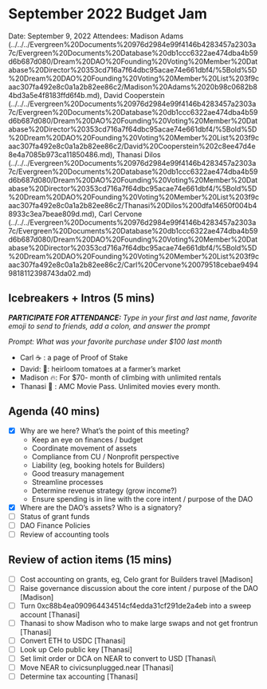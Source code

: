 # September 2022 Budget Jam

Date: September 9, 2022
Attendees: Madison Adams (../../../Evergreen%20Documents%20976d2984e99f4146b4283457a2303a7c/Evergreen%20Documents%20Database%20db1ccc6322ae474dba4b59d6b687d080/Dream%20DAO%20Founding%20Voting%20Member%20Database%20Director%20353cd716a7f64dbc95acae74e661dbf4/%5Bold%5D%20Dream%20DAO%20Founding%20Voting%20Member%20List%203f9caac307fa492e8c0a1a2b82ee86c2/Madison%20Adams%2020b98c0682b84bd3a5e4f8183ffd6f4b.md), David Cooperstein (../../../Evergreen%20Documents%20976d2984e99f4146b4283457a2303a7c/Evergreen%20Documents%20Database%20db1ccc6322ae474dba4b59d6b687d080/Dream%20DAO%20Founding%20Voting%20Member%20Database%20Director%20353cd716a7f64dbc95acae74e661dbf4/%5Bold%5D%20Dream%20DAO%20Founding%20Voting%20Member%20List%203f9caac307fa492e8c0a1a2b82ee86c2/David%20Cooperstein%202c8ee47d4e8e4a7085b973ca11850486.md), Thanasi Dilos (../../../Evergreen%20Documents%20976d2984e99f4146b4283457a2303a7c/Evergreen%20Documents%20Database%20db1ccc6322ae474dba4b59d6b687d080/Dream%20DAO%20Founding%20Voting%20Member%20Database%20Director%20353cd716a7f64dbc95acae74e661dbf4/%5Bold%5D%20Dream%20DAO%20Founding%20Voting%20Member%20List%203f9caac307fa492e8c0a1a2b82ee86c2/Thanasi%20Dilos%200dfa14650f004b48933c3ea7beae809d.md), Carl Cervone (../../../Evergreen%20Documents%20976d2984e99f4146b4283457a2303a7c/Evergreen%20Documents%20Database%20db1ccc6322ae474dba4b59d6b687d080/Dream%20DAO%20Founding%20Voting%20Member%20Database%20Director%20353cd716a7f64dbc95acae74e661dbf4/%5Bold%5D%20Dream%20DAO%20Founding%20Voting%20Member%20List%203f9caac307fa492e8c0a1a2b82ee86c2/Carl%20Cervone%20079518cebae94949818112398743da02.md)

## Icebreakers + Intros (5 mins)

***PARTICIPATE FOR ATTENDANCE:** Type in your first and last name, favorite emoji to send to friends, add a colon, and answer the prompt*

*Prompt: What was your favorite purchase under $100 last month*

- Carl ☕ : a page of Proof of Stake
- David: 🤔: heirloom tomatoes at a farmer’s market
- Madison 🔥: For $70- month of climbing with unlimited rentals
- Thanasi 🫡 : AMC Movie Pass. Unlimited movies every month.

## Agenda (40 mins)

- [x]  Why are we here? What’s the point of this meeting?
    - Keep an eye on finances / budget
    - Coordinate movement of assets
    - Compliance from CU / Nonprofit perspective
    - Liability (eg, booking hotels for Builders)
    - Good treasury management
    - Streamline processes
    - Determine revenue strategy (grow income?)
    - Ensure spending is in line with the core intent / purpose of the DAO
- [x]  Where are the DAO’s assets? Who is a signatory?
- [ ]  Status of grant funds
- [ ]  DAO Finance Policies
- [ ]  Review of accounting tools

## Review of action items (15 mins)

- [ ]  Cost accounting on grants, eg, Celo grant for Builders travel [Madison]
- [ ]  Raise governance discussion about the core intent / purpose of the DAO [Madison]
- [ ]  Turn 0xc88b4ea090964434514cf4edda31cf291de2a4eb into a sweep account [Thanasi]
- [ ]  Thanasi to show Madison who to make large swaps and not get frontrun [Thanasi]
- [ ]  Convert ETH to USDC [Thanasi]
- [ ]  Look up Celo public key [Thanasi]
- [ ]  Set limit order or DCA on NEAR to convert to USD [Thanasi\
- [ ]  Move NEAR to civicsunplugged.near [Thanasi]
- [ ]  Determine tax accounting [Thanasi]